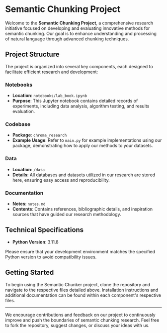 # Semantic Chunking Project

Welcome to the **Semantic Chunking Project**, a comprehensive research initiative focused on developing and evaluating innovative methods for semantic chunking. Our goal is to enhance understanding and processing of natural language through advanced chunking techniques.

## Project Structure

The project is organized into several key components, each designed to facilitate efficient research and development:

### Notebooks

- **Location**: `notebooks/lab_book.ipynb`
- **Purpose**: This Jupyter notebook contains detailed records of experiments, including data analysis, algorithm testing, and results evaluation.

### Codebase

- **Package**: `chroma_research`
- **Example Usage**: Refer to `main.py` for example implementations using our package, demonstrating how to apply our methods to your datasets.

### Data

- **Location**: `/data`
- **Details**: All databases and datasets utilized in our research are stored here, ensuring easy access and reproducibility.

### Documentation

- **Notes**: `notes.md`
- **Contents**: Contains references, bibliographic details, and inspiration sources that have guided our research methodology.

## Technical Specifications

- **Python Version**: 3.11.8

Please ensure that your development environment matches the specified Python version to avoid compatibility issues.

## Getting Started

To begin using the Semantic Chunker project, clone the repository and navigate to the respective files detailed above. Installation instructions and additional documentation can be found within each component's respective files.

---

We encourage contributions and feedback on our project to continuously improve and push the boundaries of semantic chunking research. Feel free to fork the repository, suggest changes, or discuss your ideas with us.

